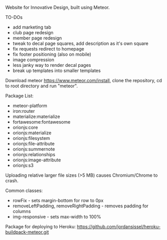 Website for Innovative Design, built using Meteor. 

TO-DOs
* add marketing tab
* club page redesign
* member page redesign
* tweak to decal page squares, add description as it's own square
* fix requests redirect to homepage
* fix footer positioning (also on mobile)
* image compression
* less janky way to render decal pages
* break up templates into smaller templates

Download meteor https://www.meteor.com/install, clone the repository, cd to root directory and run "meteor". 

Package List:
* meteor-platform
* iron:router
* materialize:materialize
* fortawesome:fontawesome
* orionjs:core
* orionjs:materialize
* orionjs:filesystem
* orionjs:file-attribute
* orionjs:summernote
* orionjs:relationships
* orionjs:image-attribute
* orionjs:s3

Uploading relative larger file sizes (>5 MB) causes Chromium/Chrome to crash.

Common classes:
* rowFix - sets margin-bottom for row to 0px
* removeLeftPadding, removeRightPadding - removes padding for columns
* img-responsive - sets max-width to 100%

Package for deploying to Heroku:
https://github.com/jordansissel/heroku-buildpack-meteor.git


